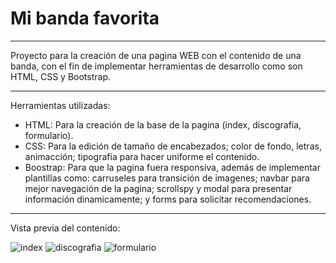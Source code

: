 # Mi banda favorita

---

Proyecto para la creación de una pagina WEB con el contenido de una banda, con el fin de implementar herramientas de desarrollo como son HTML, CSS y Bootstrap.

---

Herramientas utilizadas:

* HTML: Para la creación de la base de la pagina (index, discografía, formulario).
* CSS: Para la edición de tamaño de encabezados; color de fondo, letras, animacción; tipografía para hacer uniforme el contenido.
* Boostrap: Para que la pagina fuera responsiva, además de implementar plantillas como: carruseles para transición de imagenes; navbar para mejor navegación de la pagina; scrollspy y modal para presentar información dinamicamente; y forms para solicitar recomendaciones.

---

Vista previa del contenido:

![index]()
![discografia]()
![formulario]()

